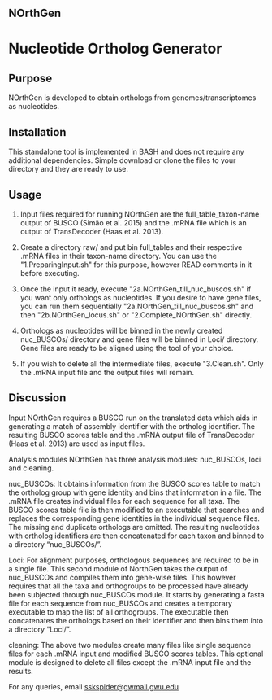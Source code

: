## NOrthGen
# Nucleotide Ortholog Generator

## Purpose
NOrthGen is developed to obtain orthologs from genomes/transcriptomes as nucleotides.

## Installation
This standalone tool is implemented in BASH and does not require any additional dependencies. Simple download or clone the files to your directory and they are ready to use.

## Usage 
1. Input files required for running NOrthGen are the full_table_taxon-name output of BUSCO (Simão et al. 2015) and the .mRNA file which is an output of TransDecoder (Haas et al. 2013). 

2. Create a directory raw/ and put bin full_tables and their respective .mRNA files in their taxon-name directory. You can use the "1.PreparingInput.sh" for this purpose, however READ comments in it before executing.

3. Once the input it ready, execute "2a.NOrthGen_till_nuc_buscos.sh" if you want only orthologs as nucleotides. If you desire to have gene files, you can run them sequentially "2a.NOrthGen_till_nuc_buscos.sh" and then "2b.NOrthGen_locus.sh" or "2.Complete_NOrthGen.sh" directly. 

4. Orthologs as nucleotides will be binned in the newly created nuc_BUSCOs/ directory and gene files will be binned in Loci/ directory. Gene files are ready to be aligned using the tool of your choice.

5. If you wish to delete all the intermediate files, execute "3.Clean.sh". Only the .mRNA input file and the output files will remain.


## Discussion
Input
NOrthGen requires a BUSCO run on the translated data which aids in generating a match of assembly identifier with the ortholog identifier. The resulting BUSCO scores table and the .mRNA output file of TransDecoder (Haas et al. 2013) are used as input files.

Analysis modules
NOrthGen has three analysis modules:  nuc_BUSCOs, loci and cleaning.

nuc_BUSCOs: It obtains information from the BUSCO scores table to match the ortholog group with gene identity and bins that information in a file. The .mRNA file creates individual files for each sequence for all taxa. The BUSCO scores table file is then modified to an executable that searches and replaces the corresponding gene identities in the individual sequence files. The missing and duplicate orthologs are omitted. The resulting nucleotides with ortholog identifiers are then concatenated for each taxon and binned to a directory “nuc_BUSCOs/”.

Loci: For alignment purposes, orthologous sequences are required to be in a single file. This second module of NorthGen takes the output of nuc_BUSCOs and compiles them into gene-wise files. This however requires that all the taxa and orthogroups to be processed have already been subjected through nuc_BUSCOs module. It starts by generating a fasta file for each sequence from nuc_BUSCOs and creates a temporary executable to map the list of all orthogroups. The executable then concatenates the orthologs based on their identifier and then bins them into a directory “Loci/”. 

cleaning: The above two modules create many files like single sequence files for each .mRNA input and modified BUSCO scores tables. This optional module is designed to delete all files except the .mRNA input file and the results. 


For any queries, email sskspider@gwmail.gwu.edu
